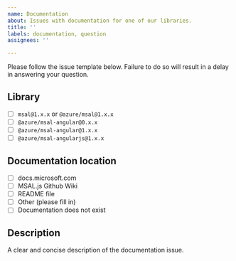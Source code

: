 ```yaml
---
name: Documentation
about: Issues with documentation for one of our libraries.
title: ''
labels: documentation, question
assignees: ''

---
```


Please follow the issue template below. Failure to do so will result in a delay in answering your question.

## Library
- [ ] `msal@1.x.x` or `@azure/msal@1.x.x`
- [ ] `@azure/msal-angular@0.x.x`
- [ ] `@azure/msal-angular@1.x.x`
- [ ] `@azure/msal-angularjs@1.x.x`

## Documentation location
- [ ] docs.microsoft.com
- [ ] MSAL.js Github Wiki
- [ ] README file
- [ ] Other (please fill in)
- [ ] Documentation does not exist

## Description
A clear and concise description of the documentation issue.
